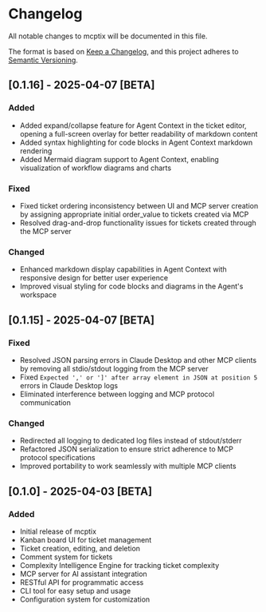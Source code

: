 # Changelog

All notable changes to mcptix will be documented in this file.

The format is based on [Keep a Changelog](https://keepachangelog.com/en/1.0.0/),
and this project adheres to [Semantic Versioning](https://semver.org/spec/v2.0.0.html).

## [0.1.16] - 2025-04-07 [BETA]

### Added

- Added expand/collapse feature for Agent Context in the ticket editor, opening a full-screen overlay for better readability of markdown content
- Added syntax highlighting for code blocks in Agent Context markdown rendering
- Added Mermaid diagram support to Agent Context, enabling visualization of workflow diagrams and charts

### Fixed

- Fixed ticket ordering inconsistency between UI and MCP server creation by assigning appropriate initial order_value to tickets created via MCP
- Resolved drag-and-drop functionality issues for tickets created through the MCP server

### Changed

- Enhanced markdown display capabilities in Agent Context with responsive design for better user experience
- Improved visual styling for code blocks and diagrams in the Agent's workspace

## [0.1.15] - 2025-04-07 [BETA]

### Fixed

- Resolved JSON parsing errors in Claude Desktop and other MCP clients by removing all stdio/stdout logging from the MCP server
- Fixed `Expected ',' or ']' after array element in JSON at position 5` errors in Claude Desktop logs
- Eliminated interference between logging and MCP protocol communication

### Changed

- Redirected all logging to dedicated log files instead of stdout/stderr
- Refactored JSON serialization to ensure strict adherence to MCP protocol specifications
- Improved portability to work seamlessly with multiple MCP clients

## [0.1.0] - 2025-04-03 [BETA]

### Added

- Initial release of mcptix
- Kanban board UI for ticket management
- Ticket creation, editing, and deletion
- Comment system for tickets
- Complexity Intelligence Engine for tracking ticket complexity
- MCP server for AI assistant integration
- RESTful API for programmatic access
- CLI tool for easy setup and usage
- Configuration system for customization
